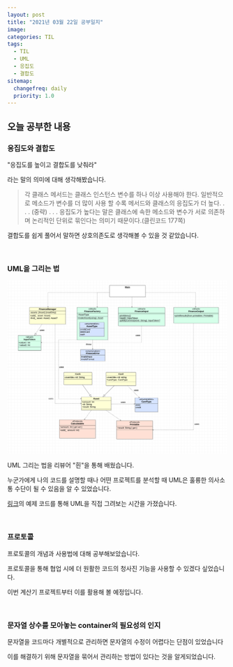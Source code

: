```yaml
---
layout: post
title: "2021년 03월 22일 공부일지"
image:
categories: TIL
tags: 
  - TIL
  - UML
  - 응집도
  - 결합도
sitemap:
  changefreq: daily
  priority: 1.0
---
```


## 오늘 공부한 내용

### 응집도와 결합도

"응집도를 높이고 결합도를 낮춰라"

라는 말의 의미에 대해 생각해봤습니다.

> 각 클래스 메서드는 클래스 인스턴스 변수를 하나 이상 사용해야 한다. 일반적으로 메소드가 변수를 더 많이 사용 할 수록 메서드와 클래스의 응집도가 더 높다. . . . (중략) . . . 응집도가 높다는 말은 클래스에 속한 메소드와 변수가 서로 의존하며 논리적인 단위로 묶인다는 의미기 때문이다.(클린코드 177쪽)

결합도를 쉽게 풀어서 말하면 상호의존도로 생각해볼 수 있을 것 같았습니다.

<br/> 

### UML을 그리는 법

![1](../../assets/TIL/1.png)

UML 그리는 법을 리뷰어 "흰"을 통해 배웠습니다.

누군가에게 나의 코드를 설명할 때나 어떤 프로젝트를 분석할 때 UML은 훌륭한 의사소통 수단이 될 수 있음을 알 수 있었습니다.

[링크](https://gist.github.com/daheenallwhite/9858250a2c81f8bb97946cbde6a6d167)의 예제 코드를 통해 UML을 직접 그려보는 시간을 가졌습니다.

<br/> 

### 프로토콜

프로토콜의 개념과 사용법에 대해 공부해보았습니다.

프로토콜을 통해 협업 시에 더 원활한 코드의 청사진 기능을 사용할 수 있겠다 싶었습니다.

이번 계산기 프로젝트부터 이를 활용해 볼 예정입니다.

<br/> 

### 문자열 상수를 모아놓는 container의 필요성의 인지

문자열을 코드마다 개별적으로 관리하면 문자열의 수정이 어렵다는 단점이 있었습니다

이를 해결하기 위해 문자열을 묶어서 관리하는 방법이 있다는 것을 알게되었습니다.

